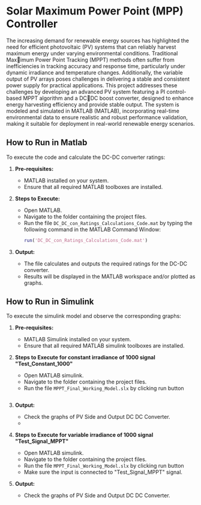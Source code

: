 # Solar Maximum Power Point (MPP) Controller

 The increasing demand for renewable energy
sources has highlighted the need for efficient photovoltaic
(PV) systems that can reliably harvest maximum energy
under varying environmental conditions. Traditional Maximum Power Point Tracking (MPPT) methods often suffer
from inefficiencies in tracking accuracy and response time,
particularly under dynamic irradiance and temperature
changes. Additionally, the variable output of PV arrays
poses challenges in delivering a stable and consistent power
supply for practical applications. This project addresses
these challenges by developing an advanced PV system
featuring a PI control-based MPPT algorithm and a DCDC boost converter, designed to enhance energy harvesting
efficiency and provide stable output. The system is modeled
and simulated in MATLAB (MATLAB), incorporating
real-time environmental data to ensure realistic and robust
performance validation, making it suitable for deployment
in real-world renewable energy scenarios.


## How to Run in Matlab
To execute the code and calculate the DC-DC converter ratings:

1. **Pre-requisites:**
   - MATLAB installed on your system.
   - Ensure that all required MATLAB toolboxes are installed.

2. **Steps to Execute:**
   - Open MATLAB.
   - Navigate to the folder containing the project files.
   - Run the file `DC_DC_con_Ratings_Calculations_Code.mat` by typing the following command in the MATLAB Command Window:
     ```matlab
     run('DC_DC_con_Ratings_Calculations_Code.mat')
     ```

3. **Output:**
   - The file calculates and outputs the required ratings for the DC-DC converter.
   - Results will be displayed in the MATLAB workspace and/or plotted as graphs.
## How to Run in Simulink
To execute the simulink model and observe the corresponding graphs:

1. **Pre-requisites:**
   - MATLAB Simulink installed on your system.
   - Ensure that all required MATLAB simulink toolboxes are installed.

2. **Steps to Execute for constant irradiance of 1000 signal "Test_Constant_1000"**
   - Open MATLAB simulink.
   - Navigate to the folder containing the project files.
   - Run the file `MPPT_Final_Working_Model.slx` by clicking run button
     ```

3. **Output:**
   - Check the graphs of PV Side and Output DC DC Converter.
   - 
4. **Steps to Execute for variable irradiance of 1000 signal "Test_Signal_MPPT"**
   - Open MATLAB simulink.
   - Navigate to the folder containing the project files.
   - Run the file `MPPT_Final_Working_Model.slx` by clicking run button
   - Make sure the input is connected to "Test_Signal_MPPT" signal.

5. **Output:**
   - Check the graphs of PV Side and Output DC DC Converter.

